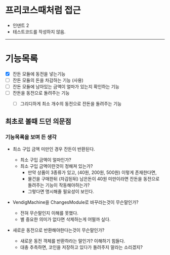 # 프리코스때처럼 접근
- 인덴트 2
- 테스트코드를 작성하지 않음.

---

# 기능목록
- [x] 잔돈 모듈에 동전을 넣는기능
- [ ] 잔돈 모듈의 돈을 차감하는 기능 (사용)
- [ ] 잔돈 모듈에 남아있는 금액이 얼마가 있는지 확인하는 기능
- [ ] 잔돈을 동전으로 돌려주는 기능
    - [ ] 그리디하게 최소 개수의 동전으로 잔돈을 돌려주는 기능
    

## 최초로 볼때 드던 의문점

### 기능목록을 보며 든 생각

- 최소 구입 금액 미만인 경우 잔돈이 반환된다.
    - 최소 구입 금액이 얼마인가?
    - 최소 구입 금액이란것이 정해져 있는가?
        - 만약 상품이 3종류가 있고, (40원, 200원, 500원) 이렇게 존재한다면,
        - 물건을 구매한뒤 (차감된뒤) 남은돈이 40원 미만이라면 잔돈을 동전으로 돌려주는 기능이 작동해야하는가?
        - 그렇다면 명시해줄 필요성이 보인다.
    
    
- VendigMachine을 ChangesModule로 바꾸라는것이 무슨말인가?
    - 전혀 무슨말인지 이해를 못했다.
    - 별 중요한 의미가 없다면 삭제하는게 어떨까 싶다.
    
- 새로운 동전으로 반환해야한다는것이 무슨말인가?
    - 새로운 동전 객체를 반환하라는 말인가? 이해하기 힘들다.
    - 대충 추측하면, 코인을 저장하고 있다가 돌려주지 말라는 소리겠지?